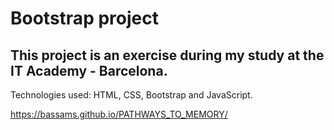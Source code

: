 # Bootstrap project

## This project is an exercise during my study at the IT Academy - Barcelona.

Technologies used: HTML, CSS, Bootstrap and JavaScript.

https://bassams.github.io/PATHWAYS_TO_MEMORY/
